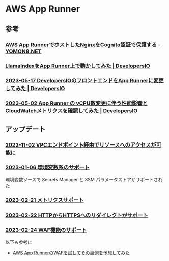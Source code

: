 # AWS App Runner

## 参考

### [AWS App RunnerでホストしたNginxをCognito認証で保護する - YOMON8.NET](https://yomon.hatenablog.com/entry/2022/11/apprunner_cognito)

### [LlamaIndexをApp Runner上で動かしてみた | DevelopersIO](https://dev.classmethod.jp/articles/llamaindex-on-app-runner/)

### [2023-05-17 DevelopersIOのフロントエンドをApp Runnerに変更してみた | DevelopersIO](https://dev.classmethod.jp/articles/devio-on-app-runner/)

### [2023-05-02 App Runner の vCPU数変更に伴う性能影響とCloudWatchメトリクスを確認してみた | DevelopersIO](https://dev.classmethod.jp/articles/app-runner-vcpu-change/)


## アップデート

### [2022-11-02 VPCエンドポイント経由でリソースへのアクセスが可能に](https://dev.classmethod.jp/articles/aws-app-runner-supports-privately-accessible-services-amazon-vpc)

### [2023-01-06 環境変数系のサポート](https://dev.classmethod.jp/articles/app-runner-secrets-ssm-parameter/)

環境変数ソースで Secrets Manager と SSM パラメータストアがサポートされた

### [2023-02-21 メトリクスサポート](https://aws.amazon.com/jp/about-aws/whats-new/2023/02/aws-app-runner-concurrency-cpu-memory-utilization-metrics/)

### [2023-02-22 HTTPからHTTPSへのリダイレクトがサポート](https://dev.classmethod.jp/articles/aws-app-runner-supports-http-to-https-redirect/)

### [2023-02-24 WAF機能のサポート](https://dev.classmethod.jp/articles/aws-app-runner-waf/)

以下も参考に

- [AWS App RunnerのWAFを試してその裏側を予想してみた](https://dev.classmethod.jp/articles/try-and-inspect-aws-app-runner-waf/)
